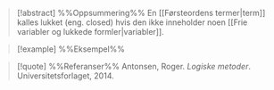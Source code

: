 
> [!abstract] %%Oppsummering%%
En [[Førsteordens termer|term]] kalles lukket (eng. closed) hvis den ikke inneholder noen  [[Frie variabler og lukkede formler|variabler]].


> [!example] %%Eksempel%%
> 


> [!quote] %%Referanser%%
> Antonsen, Roger. *Logiske metoder*. Universitetsforlaget, 2014. 



